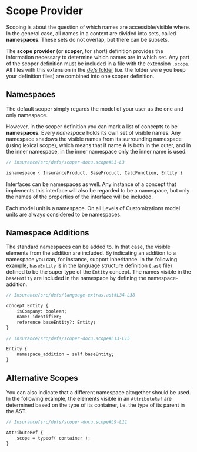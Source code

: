 <script>
    import Note from "$lib/notes/Note.svelte";
</script>

# Scope Provider

Scoping is about the question of which names are accessible/visible where. In the general case, all names in a
context are divided into sets, called **namespaces**. These sets do not overlap, but there can be subsets. 

The **scope provider** (or **scoper**, for short) definition provides the information necessary to 
determine which names are in which set. Any part of the scoper
definition must be included in a file with the extension `.scope`. All files with this extension in the [_defs_ folder](/Documentation/Overview/Getting_Started#template-project-startup-3) 
(i.e. the folder were you keep your definition files) are combined into one scoper definition.

## Namespaces

The default scoper simply regards the model of your user as the one and only namespace.

However, in the scoper definition you can mark a list of concepts to be **namespaces**. Every _namespace_ holds its own
set of visible names. Any namespace shadows the visible names from its surrounding namespace (using lexical scope), 
which means that if name A is both in the outer, and in the inner namespace, in the inner namespace only the inner
name is used.


```proto
// Insurance/src/defs/scoper-docu.scope#L3-L3

isnamespace { InsuranceProduct, BaseProduct, CalcFunction, Entity }
```

Interfaces can be namespaces as well.
Any instance of a concept that implements this interface will also be regarded to be a
namespace, but only the names of the properties of the interface will be included.

[//]: # (todo check whether the following stills holds)

<Note>
<svelte:fragment slot="header"> Each model unit is a namespace.</svelte:fragment>
<svelte:fragment slot="content">
On all Levels of Customizations model units are always considered to be namespaces.
</svelte:fragment>
</Note>

## Namespace Additions

The standard namespaces can be added to. In that case, the visible elements from the addition are included.
By indicating an addition to a namespace you can, for instance, support inheritance. In the following example,
`baseEntity` is in the language structure definition (`.ast` file) defined to be the
super type of the `Entity` concept. The names visible in the `baseEntity`
are included in the namespace by defining the namespace-addition.

```proto
// Insurance/src/defs/language-extras.ast#L34-L38

concept Entity {
    isCompany: boolean;
    name: identifier;
    reference baseEntity?: Entity;
}
```

```proto
// Insurance/src/defs/scoper-docu.scope#L13-L15

Entity {
    namespace_addition = self.baseEntity;
}
```

## Alternative Scopes

You can also indicate that a different namespace altogether should be used. In the following example,
the elements visible in
an `AttributeRef` are determined based on the type of its container, i.e. the type of its parent in the AST.

```proto
// Insurance/src/defs/scoper-docu.scope#L9-L11

AttributeRef {
	scope = typeof( container );
}
```
